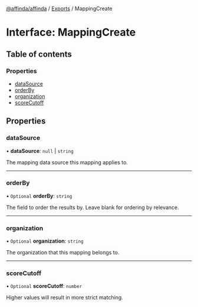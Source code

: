 [@affinda/affinda](../README.md) / [Exports](../modules.md) / MappingCreate

# Interface: MappingCreate

## Table of contents

### Properties

- [dataSource](MappingCreate.md#datasource)
- [orderBy](MappingCreate.md#orderby)
- [organization](MappingCreate.md#organization)
- [scoreCutoff](MappingCreate.md#scorecutoff)

## Properties

### dataSource

• **dataSource**: ``null`` \| `string`

The mapping data source this mapping applies to.

___

### orderBy

• `Optional` **orderBy**: `string`

The field to order the results by. Leave blank for ordering by relevance.

___

### organization

• `Optional` **organization**: `string`

The organization that this mapping belongs to.

___

### scoreCutoff

• `Optional` **scoreCutoff**: `number`

Higher values will result in more strict matching.
